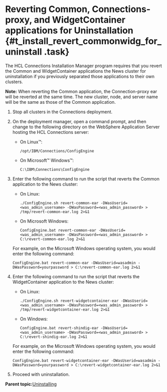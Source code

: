 # Reverting Common, Connections-proxy, and WidgetContainer applications for Uninstallation {#t_install_revert_commonwidg_for_uninstall .task}

The HCL Connections Installation Manager program requires that you revert the Common and WidgetContainer applications the News cluster for uninstallation if you previously separated those applications to their own clusters.

**Note:** When reverting the Common application, the Connection-proxy ear will be reverted at the same time. The new cluster, node, and server name will be the same as those of the Common application.

1.  Stop all clusters in the Connections deployment.

2.  On the deployment manager, open a command prompt, and then change to the following directory on the WebSphere Application Server hosting the HCL Connections server:

    -   On Linux™:

        ```
        /opt/IBM/Connections/ConfigEngine
        ```

    -   On Microsoft™ Windows™:

        ```
        C:\IBM\Connections\ConfigEngine
        ```

3.  Enter the following command to run the script that reverts the Common application to the News cluster:

    -   On Linux:

        ```
        ./ConfigEngine.sh revert-common-ear -DWasUserid=<was_admin_username> -DWasPassword=<was_admin_password> > /tmp/revert-common-ear.log 2>&1
        ```

    -   On Microsoft Windows:

        ```
        ConfigEngine.bat revert-common-ear -DWasUserid=<was_admin_username> -DWasPassword=<was_admin_password> > C:\revert-common-ear.log 2>&1
        ```

    For example, on the Microsoft Windows operating system, you would enter the following command:

    ```
    ConfigEngine.bat revert-common-ear -DWasUserid=wasadmin -DWasPassword=yourpassword > C:\revert-common-ear.log 2>&1
    ```

4.  Enter the following command to run the script that reverts the WidgetContainer application to the News cluster:

    -   On Linux:

        ```
        ./ConfigEngine.sh revert-widgetcontainer-ear -DWasUserid=<was_admin_username> -DWasPassword=<was_admin_password> > /tmp/revert-widgetcontainer-ear.log 2>&1
        ```

    -   On Windows:

        ```
        ConfigEngine.bat revert-shindig-ear -DWasUserid=<was_admin_username> -DWasPassword=<was_admin_password> > C:\revert-shindig-ear.log 2>&1
        ```

    For example, on the Microsoft Windows operating system, you would enter the following command:

    ```
    ConfigEngine.bat revert-widgetcontainer-ear -DWasUserid=wasadmin -DWasPassword=yourpassword > C:\revert-widgetcontainer-ear.log 2>&1 
    ```

5.  Proceed with uninstallation.


**Parent topic:**[Uninstalling](../install/t_uninstall_over.md)

